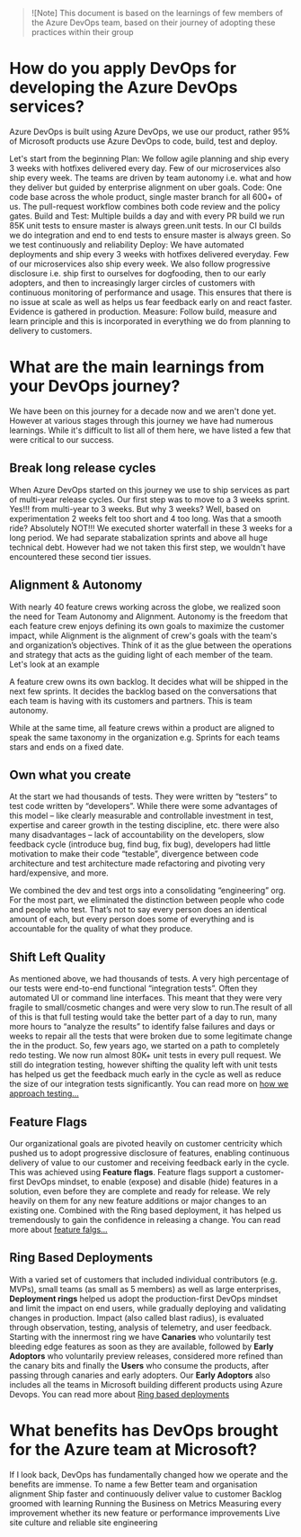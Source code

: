 >![Note] This document is based on the learnings of few members of the Azure DevOps team, based on their journey of adopting these practices within their group

# How do you apply DevOps for developing the Azure DevOps services?
Azure DevOps is built using Azure DevOps, we use our product, rather 95% of Microsoft products use Azure DevOps to code, build, test and deploy.

Let's start from the beginning
Plan: We follow agile planning and ship every 3 weeks with hotfixes delivered every day. Few of our microservices also ship every week. The teams are driven by team autonomy i.e. what and how they deliver but guided by enterprise alignment on uber goals. 
Code: One code base across the whole product, single master branch for all 600+ of us. The pull-request workflow combines both code review and the policy gates. 
Build and Test: Multiple builds a day and with every PR build we run 85K unit tests to ensure master is always green.unit tests. In our CI builds we do integration and end to end tests to ensure master is always green. So we test continuously and reliability 
Deploy: We have automated deployments and ship every 3 weeks with hotfixes delivered everyday. Few of our microservices also ship every week. We also follow progressive disclosure i.e. ship first to ourselves for dogfooding, then to our early adopters, and then to increasingly larger circles of customers with continuous monitoring of performance and usage. This ensures that there is no issue at scale as well as helps us fear feedback early on and react faster. Evidence is gathered in production. 
Measure: Follow build, measure and learn principle and this is incorporated in everything we do from planning to delivery to customers.

# What are the main learnings from your DevOps journey?
We have been on this journey for a decade now and we aren't done yet. However at various stages through this journey we have had numerous learnings. While it's difficult to list all of them here, we have listed a few that were critical to our success. 

## Break long release cycles 
 When Azure DevOps started on this journey we use to ship services as part of multi-year release cycles. Our first step was to move to a 3 weeks sprint. Yes!!! from multi-year to 3 weeks. But why 3 weeks? Well, based on experimentation 2 weeks felt too short and 4 too long. Was that a smooth ride? Absolutely NOT!!! We executed shorter waterfall in these 3 weeks for a long period. We had separate stabalization sprints and above all huge technical debt. However had we not taken this first step, we wouldn't have encountered these second tier issues.

## Alignment & Autonomy
With nearly 40 feature crews working across the globe, we realized soon the need for Team Autonomy and Alignment. Autonomy is the freedom that each feature crew enjoys defining its own goals to maximize the customer impact, while Alignment is the alignment of crew's goals with the team's and organization’s objectives. Think of it as the glue between the operations and strategy that acts as the guiding light of each member of the team. Let's look at an example

A feature crew owns its own backlog. It decides what will be shipped in the next few sprints. It decides the backlog based on the conversations that each team is having with its customers and partners. This is team autonomy.

While at the same time, all feature crews within a product are aligned to speak the same taxonomy in the organization e.g. Sprints for each teams stars and ends on a fixed date.

## Own what you create
At the start we had thousands of tests.  They were written by “testers” to test code written by “developers”.  While there were some advantages of this model – like clearly measurable and controllable investment in test, expertise and career growth in the testing discipline, etc. there were also many disadvantages – lack of accountability on the developers, slow feedback cycle (introduce bug, find bug, fix bug), developers had little motivation to make their code “testable”, divergence between code architecture and test architecture made refactoring and pivoting very hard/expensive, and more.

We combined the dev and test orgs into a consolidating “engineering” org.  For the most part, we eliminated the distinction between people who code and people who test.  That’s not to say every person does an identical amount of each, but every person does some of everything and is accountable for the quality of what they produce.

## Shift Left Quality
As mentioned above, we had thousands of tests. A very high percentage of our tests were end-to-end functional “integration tests”.  Often they automated UI or command line interfaces.  This meant that they were very fragile to small/cosmetic changes and were very slow to run.The result of all of this is that full testing would take the better part of a day to run, many more hours to “analyze the results” to identify false failures and days or weeks to repair all the tests that were broken due to some legitimate change the in the product. So, few years ago, we started on a path to completely redo testing. We now run almost 80K+ unit tests in every pull request. We still do integration testing, however shifting the quality left with unit tests has helped us get the feedback much early in the cycle as well as reduce the size of our integration tests significantly. You can read  more on [how we approach testing...](https://devblogs.microsoft.com/bharry/testing-in-a-cloud-delivery-cadence/)

## Feature Flags
Our organizational goals are pivoted heavily on customer centricity which pushed us to adopt progressive disclosure of features, enabling continuous delivery of value to our customer and receiving feedback early in the cycle. This was achieved using **Feature flags**. Feature flags support a customer-first DevOps mindset, to enable (expose) and disable (hide) features in a solution, even before they are complete and ready for release. We rely heavily on them for any new feature additions or major changes to an existing one. Combined with the Ring based deployment, it has helped us tremendously to gain the confidence in releasing a change. You can read more about [feature falgs...](https://docs.microsoft.com/en-us/azure/devops/migrate/phase-features-with-feature-flags?view=azure-devops)

## Ring Based Deployments
With a varied set of customers that included individual contributors (e.g. MVPs), small teams (as small as 5 members) as well as large enterprises, **Deployment rings** helped us adopt the production-first DevOps mindset and limit the impact on end users, while gradually deploying and validating changes in production. Impact (also called blast radius), is evaluated through observation, testing, analysis of telemetry, and user feedback. Starting with the innermost ring we have **Canaries** who voluntarily test bleeding edge features as soon as they are available, followed by **Early Adoptors** who voluntarily preview releases, considered more refined than the canary bits and finally the **Users** who consume the products, after passing through canaries and early adopters. Our **Early Adoptors** also includes all the teams in Microsoft building different products using Azure Devops. You can read more about [Ring based deployments](https://docs.microsoft.com/en-us/azure/devops/migrate/phase-rollout-with-rings?view=azure-devops)


# What benefits has DevOps brought for the Azure team at Microsoft?
If I look back, DevOps has fundamentally changed how we operate and the benefits are immense. To name a few
Better team and organisation alignment
Ship faster and continuously deliver value to customer
Backlog groomed with learning
Running the Business on Metrics
Measuring every improvement whether its new feature or performance improvements
Live site culture and reliable site engineering

